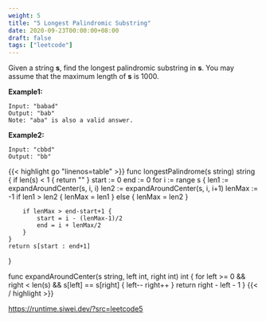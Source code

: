 ```yaml
---
weight: 5
title: "5 Longest Palindromic Substring"
date: 2020-09-23T00:00:00+08:00
draft: false
tags: ["leetcode"]
---
```


Given a string **s**, find the longest palindromic substring in **s**. You may assume that the maximum length of **s** is 1000.

**Example1:**
```
Input: "babad"
Output: "bab"
Note: "aba" is also a valid answer.
```
**Example2:**
```
Input: "cbbd"
Output: "bb"
```

<div class="tabs"></div>
<div class="tab-content">
<div id="golang" class="lang">
{{< highlight go "linenos=table" >}}
func longestPalindrome(s string) string {
    if len(s) < 1 {
        return ""
    }
    start := 0
    end := 0
    for i := range s {
        len1 := expandAroundCenter(s, i, i)
        len2 := expandAroundCenter(s, i, i+1)
        lenMax := -1
        if len1 > len2 {
            lenMax = len1
        } else {
            lenMax = len2
        }

        if lenMax > end-start+1 {
            start = i - (lenMax-1)/2
            end = i + lenMax/2
        }
    }
    return s[start : end+1]
}

func expandAroundCenter(s string, left int, right int) int {
    for left >= 0 && right < len(s) && s[left] == s[right] {
        left--
        right++
    }
    return right - left - 1
}
{{< / highlight >}}
</div>
<div id="runtime" class="lang">
    <div class="code-link">
        <a href="https://runtime.siwei.dev/?src=leetcode5" target="_blank">https://runtime.siwei.dev/?src=leetcode5</a>
    </div>
</div>
</div>
